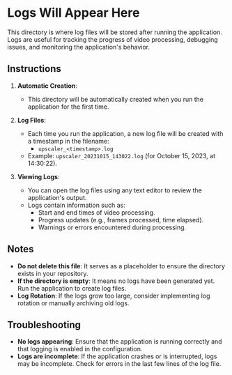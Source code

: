 # Logs Will Appear Here

This directory is where log files will be stored after running the application. Logs are useful for tracking the progress of video processing, debugging issues, and monitoring the application's behavior.

## Instructions

1. **Automatic Creation**:
   - This directory will be automatically created when you run the application for the first time.

2. **Log Files**:
   - Each time you run the application, a new log file will be created with a timestamp in the filename:
     - `upscaler_<timestamp>.log`
   - Example: `upscaler_20231015_143022.log` (for October 15, 2023, at 14:30:22).

3. **Viewing Logs**:
   - You can open the log files using any text editor to review the application's output.
   - Logs contain information such as:
     - Start and end times of video processing.
     - Progress updates (e.g., frames processed, time elapsed).
     - Warnings or errors encountered during processing.

## Notes

- **Do not delete this file**: It serves as a placeholder to ensure the directory exists in your repository.
- **If the directory is empty**: It means no logs have been generated yet. Run the application to create log files.
- **Log Rotation**: If the logs grow too large, consider implementing log rotation or manually archiving old logs.

## Troubleshooting

- **No logs appearing**: Ensure that the application is running correctly and that logging is enabled in the configuration.
- **Logs are incomplete**: If the application crashes or is interrupted, logs may be incomplete. Check for errors in the last few lines of the log file.